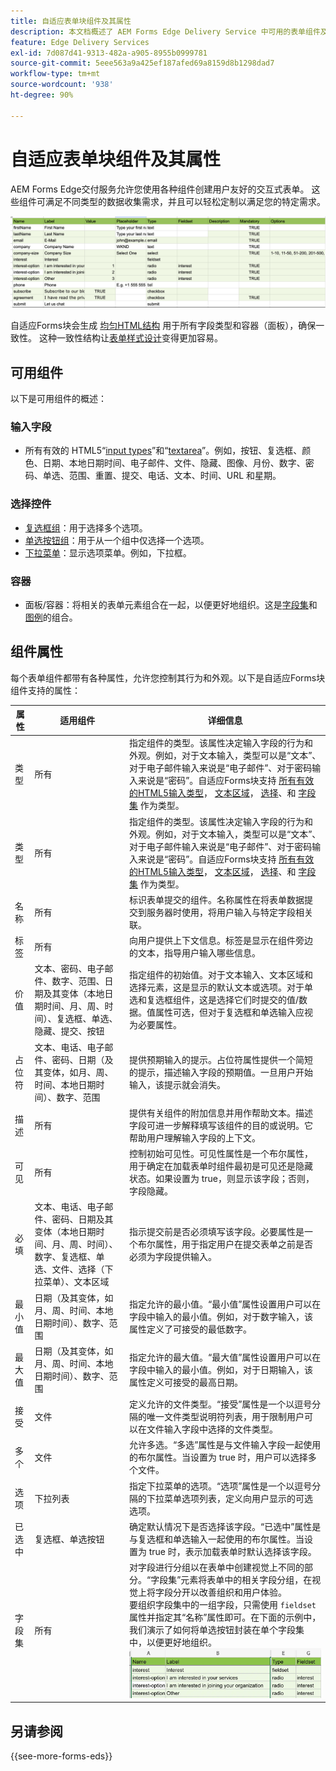 ```yaml
---
title: 自适应表单块组件及其属性
description: 本文档概述了 AEM Forms Edge Delivery Service 中可用的表单组件及其属性。
feature: Edge Delivery Services
exl-id: 7d087d41-9313-482a-a905-8955b0999781
source-git-commit: 5eee563a9a425ef187afed69a8159d8b1298dad7
workflow-type: tm+mt
source-wordcount: '938'
ht-degree: 90%

---
```


# 自适应表单块组件及其属性

AEM Forms Edge交付服务允许您使用各种组件创建用户友好的交互式表单。 这些组件可满足不同类型的数据收集需求，并且可以轻松定制以满足您的特定需求。


![包含某些组件和属性的示例电子表格](/help/edge/assets/sample-form-in-spreadsheet.png)

自适应Forms块会生成 [均匀HTML结构](/help/edge/docs/forms/style-theme-forms.md) 用于所有字段类型和容器（面板），确保一致性。 这种一致性结构让[表单样式设计](/help/edge/docs/forms/style-theme-forms.md)变得更加容易。

## 可用组件

以下是可用组件的概述：

### 输入字段

* 所有有效的 HTML5“[input types](https://developer.mozilla.org/en-US/docs/Web/HTML/Element/input#input_types)”和“[textarea](https://developer.mozilla.org/en-US/docs/Web/HTML/Element/textarea)”。例如，按钮、复选框、颜色、日期、本地日期时间、电子邮件、文件、隐藏、图像、月份、数字、密码、单选、范围、重置、提交、电话、文本、时间、URL 和星期。

### 选择控件

* [复选框组](https://developer.mozilla.org/en-US/docs/Web/HTML/Element/input/checkbox)：用于选择多个选项。
* [单选按钮组](https://developer.mozilla.org/en-US/docs/Web/HTML/Element/input/radio)：用于从一个组中仅选择一个选项。
* [下拉菜单](https://developer.mozilla.org/en-US/docs/Web/HTML/Element/select)：显示选项菜单。例如，下拉框。

### 容器

* 面板/容器：将相关的表单元素组合在一起，以便更好地组织。这是[字段集](https://developer.mozilla.org/en-US/docs/Web/HTML/Element/fieldset)和[图例](https://developer.mozilla.org/en-US/docs/Web/HTML/Element/legend)的组合。


## 组件属性

每个表单组件都带有各种属性，允许您控制其行为和外观。以下是自适应Forms块组件支持的属性：


| 属性 | 适用组件 | 详细信息 |
|--------------|------------------------------|----------------------------------------------------------------------|
| 类型 | 所有 | 指定组件的类型。该属性决定输入字段的行为和外观。例如，对于文本输入，类型可以是“文本”、对于电子邮件输入来说是“电子邮件”、对于密码输入来说是“密码”。自适应Forms块支持  <a href="https://developer.mozilla.org/en-US/docs/Web/HTML/Element/input#input_types">所有有效的HTML5输入类型</a>， <a href="https://developer.mozilla.org/en-US/docs/Web/HTML/Element/textarea">文本区域</a>， <a href="https://developer.mozilla.org/en-US/docs/Web/HTML/Element/select">选择</a>、和 <a href="https://developer.mozilla.org/en-US/docs/Web/HTML/Element/fieldset">字段集</a> 作为类型。 |
| 类型 | 所有 | 指定组件的类型。该属性决定输入字段的行为和外观。例如，对于文本输入，类型可以是“文本”、对于电子邮件输入来说是“电子邮件”、对于密码输入来说是“密码”。自适应Forms块支持  <a href="https://developer.mozilla.org/en-US/docs/Web/HTML/Element/input#input_types">所有有效的HTML5输入类型</a>， <a href="https://developer.mozilla.org/en-US/docs/Web/HTML/Element/textarea">文本区域</a>， <a href="https://developer.mozilla.org/en-US/docs/Web/HTML/Element/select">选择</a>、和 <a href="https://developer.mozilla.org/en-US/docs/Web/HTML/Element/fieldset">字段集</a> 作为类型。 |
| 名称 | 所有 | 标识表单提交的组件。名称属性在将表单数据提交到服务器时使用，将用户输入与特定字段相关联。 |
| 标签 | 所有 | 向用户提供上下文信息。标签是显示在组件旁边的文本，指导用户输入哪些信息。 |
| 价值 | 文本、密码、电子邮件、数字、范围、日期及其变体（本地日期时间、月、周、时间）、复选框、单选、隐藏、提交、按钮 | 指定组件的初始值。对于文本输入、文本区域和选择元素，这是显示的默认文本或选项。对于单选和复选框组件，这是选择它们时提交的值/数据。值属性可选，但对于复选框和单选输入应视为必要属性。 |
| 占位符 | 文本、电话、电子邮件、密码、日期（及其变体，如月、周、时间、本地日期时间）、数字、范围 | 提供预期输入的提示。占位符属性提供一个简短的提示，描述输入字段的预期值。一旦用户开始输入，该提示就会消失。 |
| 描述 | 所有 | 提供有关组件的附加信息并用作帮助文本。描述字段可进一步解释填写该组件的目的或说明。它帮助用户理解输入字段的上下文。 |
| 可见 | 所有 | 控制初始可见性。可见性属性是一个布尔属性，用于确定在加载表单时组件最初是可见还是隐藏状态。如果设置为 true，则显示该字段；否则，字段隐藏。 |
| 必填 | 文本、电话、电子邮件、密码、日期及其变体（本地日期时间、月、周、时间）、数字、复选框、单选、文件、选择（下拉菜单）、文本区域 | 指示提交前是否必须填写该字段。必要属性是一个布尔属性，用于指定用户在提交表单之前是否必须为字段提供输入。 |
| 最小值 | 日期（及其变体，如月、周、时间、本地日期时间）、数字、范围 | 指定允许的最小值。“最小值”属性设置用户可以在字段中输入的最小值。例如，对于数字输入，该属性定义了可接受的最低数字。 |
| 最大值 | 日期（及其变体，如月、周、时间、本地日期时间）、数字、范围 | 指定允许的最大值。“最大值”属性设置用户可以在字段中输入的最小值。例如，对于日期输入，该属性定义可接受的最高日期。 |
| 接受 | 文件 | 定义允许的文件类型。“接受”属性是一个以逗号分隔的唯一文件类型说明符列表，用于限制用户可以在文件输入字段中选择的文件类型。 |
| 多个 | 文件 | 允许多选。“多选”属性是与文件输入字段一起使用的布尔属性。当设置为 true 时，用户可以选择多个文件。 |
| 选项 | 下拉列表 | 指定下拉菜单的选项。“选项”属性是一个以逗号分隔的下拉菜单选项列表，定义向用户显示的可选选项。 |
| 已选中 | 复选框、单选按钮 | 确定默认情况下是否选择该字段。“已选中”属性是与复选框和单选输入一起使用的布尔属性。当设置为 true 时，表示加载表单时默认选择该字段。 |
| 字段集 | 所有 | 对字段进行分组以在表单中创建视觉上不同的部分。“字段集”元素将表单中的相关字段分组，在视觉上将字段分开以改善组织和用户体验。</br>要组织字段集中的一组字段，只需使用 `fieldset` 属性并指定其“名称”属性即可。在下面的示例中，我们演示了如何将单选按钮封装在单个字段集中，以便更好地组织。![字段集示例](/help/edge/assets/fieldset-example.png) |

## 另请参阅

{{see-more-forms-eds}}
